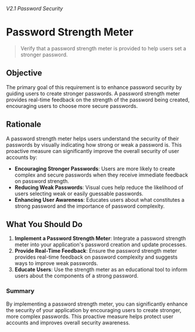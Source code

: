 *V2.1 Password Security*

# Password Strength Meter

> Verify that a password strength meter is provided to help users set a stronger password.

## Objective
The primary goal of this requirement is to enhance password security by guiding users to create stronger passwords. A password strength meter provides real-time feedback on the strength of the password being created, encouraging users to choose more secure passwords.

## Rationale
A password strength meter helps users understand the security of their passwords by visually indicating how strong or weak a password is. This proactive measure can significantly improve the overall security of user accounts by:
- **Encouraging Stronger Passwords**: Users are more likely to create complex and secure passwords when they receive immediate feedback on password strength.
- **Reducing Weak Passwords**: Visual cues help reduce the likelihood of users selecting weak or easily guessable passwords.
- **Enhancing User Awareness**: Educates users about what constitutes a strong password and the importance of password complexity.

## What You Should Do
1. **Implement a Password Strength Meter**: Integrate a password strength meter into your application's password creation and update processes.
2. **Provide Real-Time Feedback**: Ensure the password strength meter provides real-time feedback on password complexity and suggests ways to improve weak passwords.
3. **Educate Users**: Use the strength meter as an educational tool to inform users about the components of a strong password.

### Summary
By implementing a password strength meter, you can significantly enhance the security of your application by encouraging users to create stronger, more complex passwords. This proactive measure helps protect user accounts and improves overall security awareness.
